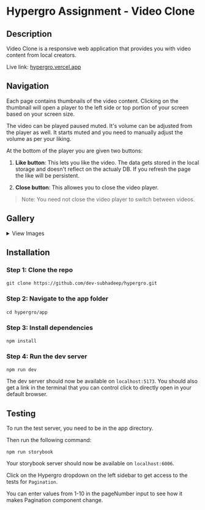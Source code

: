# Hypergro Assignment - Video Clone

## Description

Video Clone is a responsive web application that provides you with video content from local creators.

Live link: [hypergro.vercel.app](https://hypergro.vercel.app/)

## Navigation

Each page contains thumbnails of the video content. Clicking on the thumbnail will open a player to the left side or top portion of your screen based on your screen size.

The video can be played paused muted. It's volume can be adjusted from the player as well. It starts muted and you need to manually adjust the volume as per your liking.

At the bottom of the player you are given two buttons:

1. **Like button**: This lets you like the video. The data gets stored in the local storage and doesn't reflect on the actualy DB. If you refresh the page the like will be persistent.

2. **Close button**: This allowes you to close the video player.

> Note: You need not close the video player to switch between videos.

## Gallery

<details>
   <summary>
    View Images
   </summary>

![Homepage](https://raw.githubusercontent.com/dev-subhadeep/hypergro/main/screenshots/homepage.png?token=GHSAT0AAAAAACPKR732A7IUPGLPFY2WWYNUZPOVHTQ)

Homepage

![Video Playback Large Screen](https://raw.githubusercontent.com/dev-subhadeep/hypergro/main/screenshots/video-playback-large-screen.png?token=GHSAT0AAAAAACPKR732DE6ZRMJ4GIBAFK5GZPOVJWA)

Video Playback (Large Screen)

![Mobile View With Player](https://raw.githubusercontent.com/dev-subhadeep/hypergro/main/screenshots/mobile-view.png?token=GHSAT0AAAAAACPKR73337HZX4S4ZQD3J3E6ZPOVJQQ)

Mobile View With Player

![Video Controls](https://raw.githubusercontent.com/dev-subhadeep/hypergro/main/screenshots/video-controls.png?token=GHSAT0AAAAAACPKR733D2IZN7M6YL6MO572ZPOVL3Q)

Video Controls

</details>

## Installation

### Step 1: Clone the repo

```
git clone https://github.com/dev-subhadeep/hypergro.git
```

### Step 2: Navigate to the app folder

```
cd hypergro/app
```

### Step 3: Install dependencies

```
npm install
```

### Step 4: Run the dev server

```
npm run dev
```

The dev server should now be available on `localhost:5173`. You should also get a link in the terminal that you can control click to directly open in your default browser.

## Testing

To run the test server, you need to be in the app directory.

Then run the following command:

```
npm run storybook
```

Your storybook server should now be available on `localhost:6006`.

Click on the Hypergro dropdown on the left sidebar to get access to the tests for `Pagination`.

You can enter values from 1-10 in the pageNumber input to see how it makes Pagination component change.
